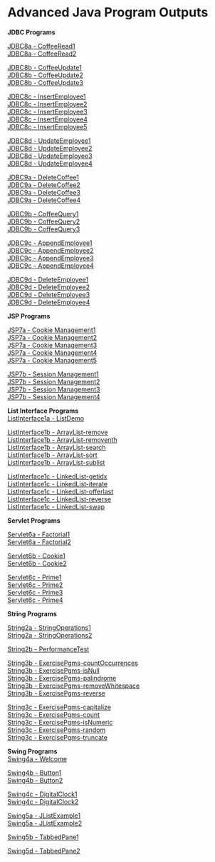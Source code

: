 # Advanced Java Program Outputs

**JDBC Programs**  

[JDBC8a - CoffeeRead1](https://github.com/akhifasheik/AdvancedJava/blob/main/JDBC8a-CoffeeRead/coffee8a1.png)<br>
[JDBC8a - CoffeeRead2](https://github.com/akhifasheik/AdvancedJava/blob/main/JDBC8a-CoffeeRead/coffee8a2.png)<br>

[JDBC8b - CoffeeUpdate1](https://github.com/akhifasheik/AdvancedJava/blob/main/JDBC8b-CoffeeUpdate/coffee8b1.png)<br> 
[JDBC8b - CoffeeUpdate2](https://github.com/akhifasheik/AdvancedJava/blob/main/JDBC8b-CoffeeUpdate/coffee8b2.png)<br>
[JDBC8b - CoffeeUpdate3](https://github.com/akhifasheik/AdvancedJava/blob/main/JDBC8b-CoffeeUpdate/coffee8b3.png)<br>

[JDBC8c - InsertEmployee1](https://github.com/akhifasheik/AdvancedJava/blob/main/JDBC8c-InsertEmployee/Emp8c1.png)<br>
[JDBC8c - InsertEmployee2](https://github.com/akhifasheik/AdvancedJava/blob/main/JDBC8c-InsertEmployee/Emp8c2.png)<br>
[JDBC8c - InsertEmployee3](https://github.com/akhifasheik/AdvancedJava/blob/main/JDBC8c-InsertEmployee/Emp8c3.png)<br>
[JDBC8c - InsertEmployee4](https://github.com/akhifasheik/AdvancedJava/blob/main/JDBC8c-InsertEmployee/Emp8c4.png)<br>
[JDBC8c - InsertEmployee5](https://github.com/akhifasheik/AdvancedJava/blob/main/JDBC8c-InsertEmployee/Emp8c5.png)<br>

[JDBC8d - UpdateEmployee1](https://github.com/akhifasheik/AdvancedJava/blob/main/JDBC8d-UpdateEmployee/Emp8d1.png)<br>
[JDBC8d - UpdateEmployee2](https://github.com/akhifasheik/AdvancedJava/blob/main/JDBC8d-UpdateEmployee/Emp8d2.png)<br>
[JDBC8d - UpdateEmployee3](https://github.com/akhifasheik/AdvancedJava/blob/main/JDBC8d-UpdateEmployee/Emp8d3.png)<br>
[JDBC8d - UpdateEmployee4](https://github.com/akhifasheik/AdvancedJava/blob/main/JDBC8d-UpdateEmployee/Emp8d4.png)<br>

[JDBC9a - DeleteCoffee1](https://github.com/akhifasheik/AdvancedJava/blob/main/JDBC9a-DeleteCoffee/coffee9a1.png)<br>
[JDBC9a - DeleteCoffee2](https://github.com/akhifasheik/AdvancedJava/blob/main/JDBC9a-DeleteCoffee/coffee9a2.png)<br>
[JDBC9a - DeleteCoffee3](https://github.com/akhifasheik/AdvancedJava/blob/main/JDBC9a-DeleteCoffee/coffee9a3.png)<br>
[JDBC9a - DeleteCoffee4](https://github.com/akhifasheik/AdvancedJava/blob/main/JDBC9a-DeleteCoffee/coffee9a4.png)<br>

[JDBC9b - CoffeeQuery1](https://github.com/akhifasheik/AdvancedJava/blob/main/JDBC9b-CoffeeQuery/coffee9b1.png)<br> 
[JDBC9b - CoffeeQuery2](https://github.com/akhifasheik/AdvancedJava/blob/main/JDBC9b-CoffeeQuery/coffee9b2.png)<br> 
[JDBC9b - CoffeeQuery3](https://github.com/akhifasheik/AdvancedJava/blob/main/JDBC9b-CoffeeQuery/coffee9b3.png)<br> 

[JDBC9c - AppendEmployee1](https://github.com/akhifasheik/AdvancedJava/blob/main/JDBC9c-AppendEmployee/emp9c1.png)<br>
[JDBC9c - AppendEmployee2](https://github.com/akhifasheik/AdvancedJava/blob/main/JDBC9c-AppendEmployee/emp9c2.png)<br>
[JDBC9c - AppendEmployee3](https://github.com/akhifasheik/AdvancedJava/blob/main/JDBC9c-AppendEmployee/emp9c3.png)<br>
[JDBC9c - AppendEmployee4](https://github.com/akhifasheik/AdvancedJava/blob/main/JDBC9c-AppendEmployee/emp9c4.png)<br>

[JDBC9d - DeleteEmployee1](https://github.com/akhifasheik/AdvancedJava/blob/main/JDBC9d-DeleteEmployee/emp9d1.png)<br>
[JDBC9d - DeleteEmployee2](https://github.com/akhifasheik/AdvancedJava/blob/main/JDBC9d-DeleteEmployee/emp9d2.png)<br>
[JDBC9d - DeleteEmployee3](https://github.com/akhifasheik/AdvancedJava/blob/main/JDBC9d-DeleteEmployee/emp9d3.png)<br>
[JDBC9d - DeleteEmployee4](https://github.com/akhifasheik/AdvancedJava/blob/main/JDBC9d-DeleteEmployee/emp9d4.png)<br>

**JSP Programs** 

[JSP7a - Cookie Management1](https://github.com/akhifasheik/AdvancedJava/blob/main/JSP7a-cookiemanagement/cookiemngt1.png)<br>
[JSP7a - Cookie Management2](https://github.com/akhifasheik/AdvancedJava/blob/main/JSP7a-cookiemanagement/cookiemngt2.png)<br>
[JSP7a - Cookie Management3](https://github.com/akhifasheik/AdvancedJava/blob/main/JSP7a-cookiemanagement/cookiemngt3.png)<br>
[JSP7a - Cookie Management4](https://github.com/akhifasheik/AdvancedJava/blob/main/JSP7a-cookiemanagement/cookiemngt4.png)<br>
[JSP7a - Cookie Management5](https://github.com/akhifasheik/AdvancedJava/blob/main/JSP7a-cookiemanagement/cookiemngt5.png)<br>

[JSP7b - Session Management1](https://github.com/akhifasheik/AdvancedJava/blob/main/JSP7b-sessionmanagement/sessionmngt1.png)<br>
[JSP7b - Session Management2](https://github.com/akhifasheik/AdvancedJava/blob/main/JSP7b-sessionmanagement/sessionmngt2.png)<br>
[JSP7b - Session Management3](https://github.com/akhifasheik/AdvancedJava/blob/main/JSP7b-sessionmanagement/sessionmngt3.png)<br>
[JSP7b - Session Management4](https://github.com/akhifasheik/AdvancedJava/blob/main/JSP7b-sessionmanagement/sessionmngt4.png)<br>

**List Interface Programs**  
[ListInterface1a - ListDemo](https://github.com/akhifasheik/AdvancedJava/blob/main/ListInterface1a-ListDemo/listinterface.png)<br>

[ListInterface1b - ArrayList-remove](https://github.com/akhifasheik/AdvancedJava/blob/main/ListInterface1b-ArrayList/remove.png)<br>
[ListInterface1b - ArrayList-removenth](https://github.com/akhifasheik/AdvancedJava/blob/main/ListInterface1b-ArrayList/removenth.png)<br>
[ListInterface1b - ArrayList-search](https://github.com/akhifasheik/AdvancedJava/blob/main/ListInterface1b-ArrayList/search.png)<br>
[ListInterface1b - ArrayList-sort](https://github.com/akhifasheik/AdvancedJava/blob/main/ListInterface1b-ArrayList/sort.png)<br>
[ListInterface1b - ArrayList-sublist](https://github.com/akhifasheik/AdvancedJava/blob/main/ListInterface1b-ArrayList/sublist.png)<br>

[ListInterface1c - LinkedList-getidx](https://github.com/akhifasheik/AdvancedJava/blob/main/ListInterface1c-LinkedList/getidx.png)<br>
[ListInterface1c - LinkedList-iterate](https://github.com/akhifasheik/AdvancedJava/blob/main/ListInterface1c-LinkedList/iterate.png)<br>
[ListInterface1c - LinkedList-offerlast](https://github.com/akhifasheik/AdvancedJava/blob/main/ListInterface1c-LinkedList/offerlast.png)<br>
[ListInterface1c - LinkedList-reverse](https://github.com/akhifasheik/AdvancedJava/blob/main/ListInterface1c-LinkedList/reverse.png)<br>
[ListInterface1c - LinkedList-swap](https://github.com/akhifasheik/AdvancedJava/blob/main/ListInterface1c-LinkedList/swap.png)<br>

**Servlet Programs**  
 
[Servlet6a - Factorial1](https://github.com/akhifasheik/AdvancedJava/blob/main/Servlet6a-factorial/factorial1.png)<br>
[Servlet6a - Factorial2](https://github.com/akhifasheik/AdvancedJava/blob/main/Servlet6a-factorial/factorial2.png)<br>

[Servlet6b - Cookie1](https://github.com/akhifasheik/AdvancedJava/blob/main/Servlet6b-cookie/cookieservlet1.png)<br>
[Servlet6b - Cookie2](https://github.com/akhifasheik/AdvancedJava/blob/main/Servlet6b-cookie/cookieservlet2.png)<br>

[Servlet6c - Prime1](https://github.com/akhifasheik/AdvancedJava/blob/main/Servlet6c-prime/prime1.png)<br>
[Servlet6c - Prime2](https://github.com/akhifasheik/AdvancedJava/blob/main/Servlet6c-prime/prime2.png)<br>
[Servlet6c - Prime3](https://github.com/akhifasheik/AdvancedJava/blob/main/Servlet6c-prime/prime3.png)<br>
[Servlet6c - Prime4](https://github.com/akhifasheik/AdvancedJava/blob/main/Servlet6c-prime/prime4.png)<br>

**String Programs**  

[String2a - StringOperations1](https://github.com/akhifasheik/AdvancedJava/blob/main/String2a-StringOperations/stringdemo1.png)<br>
[String2a - StringOperations2](https://github.com/akhifasheik/AdvancedJava/blob/main/String2a-StringOperations/stringdemo2.png)<br>

[String2b - PerformanceTest](https://github.com/akhifasheik/AdvancedJava/blob/main/String2b-PerformanceTest/performanceTest.png)<br>

[String3b - ExercisePgms-countOccurrences](https://github.com/akhifasheik/AdvancedJava/blob/main/String3b-ExercisePgms/countOccurrences.png)<br>
[String3b - ExercisePgms-isNull](https://github.com/akhifasheik/AdvancedJava/blob/main/String3b-ExercisePgms/isNull.png)<br>
[String3b - ExercisePgms-palindrome](https://github.com/akhifasheik/AdvancedJava/blob/main/String3b-ExercisePgms/palindrome.png)<br>
[String3b - ExercisePgms-removeWhitespace](https://github.com/akhifasheik/AdvancedJava/blob/main/String3b-ExercisePgms/removeWhitespace.png)<br>
[String3b - ExercisePgms-reverse](https://github.com/akhifasheik/AdvancedJava/blob/main/String3b-ExercisePgms/reverse.png)<br>

[String3c - ExercisePgms-capitalize](https://github.com/akhifasheik/AdvancedJava/blob/main/String3c-Exercisepgms/capitalize.png)<br>
[String3c - ExercisePgms-count](https://github.com/akhifasheik/AdvancedJava/blob/main/String3c-Exercisepgms/count.png)<br>
[String3c - ExercisePgms-isNumeric](https://github.com/akhifasheik/AdvancedJava/blob/main/String3c-Exercisepgms/isNumeric.png)<br>
[String3c - ExercisePgms-random](https://github.com/akhifasheik/AdvancedJava/blob/main/String3c-Exercisepgms/random.png)<br>
[String3c - ExercisePgms-truncate](https://github.com/akhifasheik/AdvancedJava/blob/main/String3c-Exercisepgms/truncate.png)<br>

**Swing Programs**  
[Swing4a - Welcome](https://github.com/akhifasheik/AdvancedJava/blob/main/Swing4a-Welcome/welcome.png)<br>
   
[Swing4b - Button1]( https://github.com/akhifasheik/AdvancedJava/blob/main/Swing4b-Button/button1.png)<br>
[Swing4b - Button2]( https://github.com/akhifasheik/AdvancedJava/blob/main/Swing4b-Button/button2.png)<br>
 
[Swing4c - DigitalClock1]( https://github.com/akhifasheik/AdvancedJava/blob/main/Swing4c-DigitalClock/digitalclock1.png)<br>
[Swing4c - DigitalClock2]( https://github.com/akhifasheik/AdvancedJava/blob/main/Swing4c-DigitalClock/digitalclock2.png)<br>

[Swing5a - JListExample1]( https://github.com/akhifasheik/AdvancedJava/blob/main/Swing5a-JListExample/jlist1.png)<br>
[Swing5a - JListExample2]( https://github.com/akhifasheik/AdvancedJava/blob/main/Swing5a-JListExample/jlist2.png)<br>

[Swing5b - TabbedPane1]()  

[Swing5d - TabbedPane2]()  
